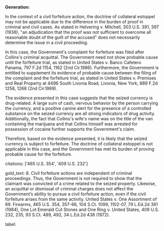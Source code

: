**Generation:**



In the context of a civil forfeiture action, the doctrine of collateral estoppel may not be applicable due to the difference in the burden of proof in criminal and civil cases. As stated in Helvering v. Mitchell, 303 U.S. 391, 397 (1938), "an adjudication that the proof was not sufficient to overcome all reasonable doubt of the guilt of the accused" does not necessarily determine the issue in a civil proceeding.

In this case, the Government's complaint for forfeiture was filed after Collins's criminal acquittal. The Government need not show probable cause until the forfeiture trial, as stated in United States v. Banco Cafetero Panama, 797 F.2d 1154, 1162 (2nd Cir.1986). Furthermore, the Government is entitled to supplement its evidence of probable cause between the filing of the complaint and the forfeiture trial, as stated in United States v. Premises and Real Property at 4496 South Livonia Road, Livonia, New York, 889 F.2d 1258, 1268 (2nd Cir.1989).

The evidence presented in this case suggests that the seized currency is drug-related. A large sum of cash, nervous behavior by the person carrying the currency, and a positive canine alert for the presence of a controlled substance on the seized currency are all strong indicators of drug activity. Additionally, the fact that Collins's wife's name was on the title of the van containing the marijuana and that Collins himself was arrested for possession of cocaine further supports the Government's claim.

Therefore, based on the evidence presented, it is likely that the seized currency is subject to forfeiture. The doctrine of collateral estoppel is not applicable in this case, and the Government has met its burden of proving probable cause for the forfeiture.



citations: ['465 U.S. 354', '409 U.S. 232']

gold_text: 8. Civil forfeiture actions are independent of criminal proceedings. Thus, the Government is not required to show that the claimant was convicted of a crime related to the seized property. Likewise, an acquittal or dismissal of criminal charges does not affect the Government’s ability to pursue a civil forfeiture action, even if the civil forfeiture arises from the same activity. United States v. One Assortment of 89. Firearms, 465 U.S. 354, 357-66, 104 S.Ct. 1099, 1102-07, 79 L.Ed.2d 361 (1984), One Lot Emerald Cut Stones and One Ring v. United States, 409 U.S. 232, 235, 93 S.Ct. 489, 492, 34 L.Ed.2d 438 (1972).

label: 